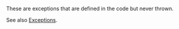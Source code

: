 These are exceptions that are defined in the code but never thrown. 

<?php

//This exception is defined but never used in the code.
class myUnusedException extends \Exception {}

//This exception is defined and used in the code.
class myUsedException extends \Exception {}

throw new myUsedException('I was called');

?>

See also [Exceptions](http://php.net/manual/en/language.exceptions.php).
